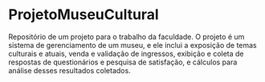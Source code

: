 # ProjetoMuseuCultural
 Repositório de um projeto para o trabalho da faculdade. O projeto é um sistema de gerenciamento de um museu, e ele inclui a exposição de temas culturais e atuais, venda e validação de ingressos, exibição e coleta de respostas de questionários e pesquisa de satisfação, e cálculos para análise desses resultados coletados. 
